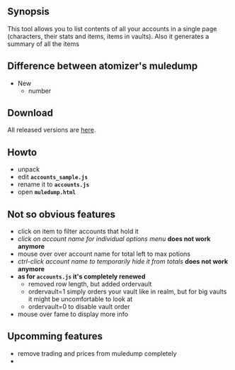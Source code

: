 ## Synopsis

This tool allows you to list contents of all your accounts in a single page (characters, their stats and items, items in vaults). Also it generates a summary of all the items

## Difference between atomizer's muledump

* New
	- number 

## Download

All released versions are [here](https://github.com/HellRetard/muledump/releases).

## Howto

- unpack
- edit **`accounts_sample.js`**
- rename it to **`accounts.js`**
- open **`muledump.html`**

## Not so obvious features

- click on item to filter accounts that hold it
- _click on account name for individual options menu_ **does not work anymore**
- mouse over over account name for total left to max potions
- _ctrl-click account name to temporarily hide it from totals_ **does not work anymore**
- **as for `accounts.js` it's completely renewed**
	- removed row length, but added ordervault
	- ordervault=1 simply orders your vault like in realm, but for big vaults it might be uncomfortable to look at
	- ordervault=0 to disable vault order
- mouse over fame to display more info

## Upcomming features

- remove trading and prices from muledump completely
- 